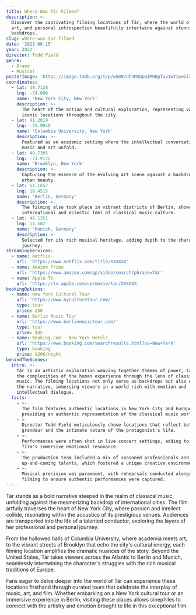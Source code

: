 ```yaml
---
title: Where Was Tár Filmed?
description: >-
  Discover the captivating filming locations of Tár, where the world of music,
  art, and personal introspection beautifully intertwine against stunning
  backdrops.
slug: where-was-tar-filmed
date: '2023-06-15'
year: 2022
director: Todd Field
genre:
  - Drama
  - Musical
posterImage: 'https://image.tmdb.org/t/p/w500/dhhM5DpmIMHQpfuv1wY1ewGi2sq.jpg'
coordinates:
  - lat: 40.7128
    lng: -74.006
    name: 'New York City, New York'
    description: >-
      The heart of the action and cultural exploration, representing various
      iconic locations throughout the city.
  - lat: 41.2619
    lng: -73.9949
    name: 'Columbia University, New York'
    description: >-
      Featured as an academic setting where the intellectual conversations on
      music and art unfold.
  - lat: 40.7305
    lng: -73.9172
    name: 'Brooklyn, New York'
    description: >-
      Capturing the essence of the evolving art scene against a backdrop of
      urban beauty.
  - lat: 51.1657
    lng: 10.4515
    name: 'Berlin, Germany'
    description: >-
      The filming also took place in vibrant districts of Berlin, showcasing the
      international and eclectic feel of classical music culture.
  - lat: 48.1351
    lng: 11.582
    name: 'Munich, Germany'
    description: >-
      Selected for its rich musical heritage, adding depth to the character's
      journey.
streamingServices:
  - name: Netflix
    url: 'https://www.netflix.com/title/XXXXXX'
  - name: Amazon Prime
    url: 'https://www.amazon.com/gp/video/search?phrase=Tár'
  - name: Apple TV
    url: 'https://tv.apple.com/us/movie/tar/XXXXXX'
bookingOptions:
  - name: New York Cultural Tour
    url: 'https://www.nyculturetour.com/'
    type: tour
    price: $50
  - name: Berlin Music Tour
    url: 'https://www.berlinmusictour.com/'
    type: tour
    price: $45
  - name: Booking.com - New York Hotels
    url: 'https://www.booking.com/searchresults.html?ss=New+York'
    type: booking
    price: $200/night
behindTheScenes:
  intro: >-
    Tár is an artistic exploration weaving together themes of power, talent, and
    the complexities of the human experience through the lens of classical
    music. The filming locations not only serve as backdrops but also enhance
    the narrative, immersing viewers in a world rich with emotion and
    intellectual dialogue.
  facts:
    - >-
      The film features authentic locations in New York City and Europe,
      providing an authentic representation of the classical music world.
    - >-
      Director Todd Field meticulously chose locations that reflect both the
      grandeur and the intimate nature of the protagonist's life.
    - >-
      Performances were often shot in live concert settings, adding to the
      film's immersive emotional resonance.
    - >-
      The production team included a mix of seasoned professionals and
      up-and-coming talents, which fostered a unique creative environment.
    - >-
      Musical precision was paramount, with rehearsals conducted alongside
      filming to ensure authentic performances were captured.
---
```


<TarFilmGuide />

Tár stands as a bold narrative steeped in the realm of classical music, unfolding against the mesmerizing backdrop of international cities. The film artfully traverses the heart of New York City, where passion and intellect collide, resonating within the acoustics of its prestigious venues. Audiences are transported into the life of a talented conductor, exploring the layers of her professional and personal journey.

From the hallowed halls of Columbia University, where academia meets art, to the vibrant streets of Brooklyn that echo the city's cultural energy, each filming location amplifies the dramatic nuances of the story. Beyond the United States, Tár takes viewers across the Atlantic to Berlin and Munich, seamlessly intertwining the character's struggles with the rich musical traditions of Europe.

Fans eager to delve deeper into the world of Tár can experience these locations firsthand through curated tours that celebrate the interplay of music, art, and film. Whether embarking on a New York cultural tour or an immersive experience in Berlin, visiting these places allows cinephiles to connect with the artistry and emotion brought to life in this exceptional film.

